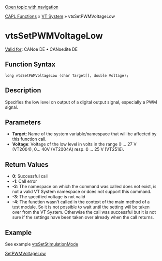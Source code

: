 [Open topic with navigation](../../../../../CANoeDEFamily.htm#Topics/CAPLFunctions/VTSystem/Functions/CAPLfunctionVTSvtsSetPWMVoltageLow.md)

[CAPL Functions](../../CAPLfunctions.md) » [VT System](../CAPLfunctionsVTSystemOverview.md) » vtsSetPWMVoltageLow

# vtsSetPWMVoltageLow

[Valid for](../../../Shared/FeatureAvailability.md): CANoe DE • CANoe:lite DE

## Function Syntax

```
long vtsSetPWMVoltageLow (char Target[], double Voltage);
```

## Description

Specifies the low level on output of a digital output signal, especially a PWM signal.

## Parameters

- **Target**: Name of the system variable/namespace that will be affected by this function call.
- **Voltage**: Voltage of the low level in volts in the range 0 ... 27 V (VT2004), 0... 40V (VT2004A) resp. 0 ... 25 V (VT2516).

## Return Values

- **0**: Successful call
- **-1**: Call error
- **-2**: The namespace on which the command was called does not exist, is not a valid VT System namespace or does not support this command.
- **-3**: The specified voltage is not valid
- **-4**: The function wasn't called in the context of the main method of a test module. So it is not possible to wait until the setting will be taken over from the VT System. Otherwise the call was successful but it is not sure if the settings have been taken over already when the call returns.

## Example

See example [vtsSetStimulationMode](CAPLfunctionVTSvtsSetStimulationMode.md)

[SetPWMVoltageLow](CAPLfunctionVTSSetPWMVoltageLow.md)
